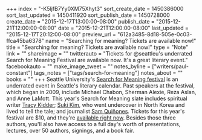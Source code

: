 +++
index = "-K5ljfB7Yy0XM75Xhyt3"
sort_create_date = 1450386000
sort_last_updated = 1450411920
sort_publish_date = 1450728000
create_date = "2015-12-17T13:00:00-08:00"
publish_date = "2015-12-21T12:00:00-08:00"
date = "2015-12-21T12:00:00-08:00"
last_updated = "2015-12-17T20:12:00-08:00"
preview_url = "612a3485-8d18-505e-0c03-ffca45ba6378"
name = "Searching for meaning? Tickets are available now!"
title = "Searching for meaning? Tickets are available now!"
type = "Note"
link = ""
shareimage = ""
twitterauto = "Tickets for @seattleu's underrated Search for Meaning Festival are available now. It's a great literary event."
facebookauto = ""
make_image_tweet = ""
notes_byline = ["writers/paul-constant"]
tags_notes = ["tags/search-for-meaning"]
notes_about = ""
books = ""
+++
Seattle University's [Search for Meaning festival](http://www.seattleu.edu/searchformeaning/about/) is an underrated event in Seattle's literary calendar. Past speakers at the festival, which began in 2009, include Michael Chabon, Sherman Alexie, Reza Aslan, and Anne LaMott. This year's Search for Meaning slate includes spiritual writer [Tracy Kidder](http://www.tracykidder.com/); [Suki Kim](http://www.sukikim.com/), who went undercover in North Korea and lived to tell the tale; and journalist [Sam Quiñones](http://www.samquinones.com/). Tickets for this year's festival are $10, and they're [available right now](https://www.regonline.com/Register/Checkin.aspx?EventID=1787722). Besides those three authors, you'll also have access to a full day's worth of presentations, lectures, over 50 authors, signings, and a book fair.